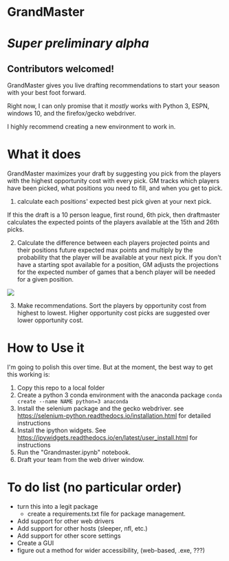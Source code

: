 # GrandMaster
# *Super preliminary alpha*
## Contributors welcomed!

GrandMaster gives you live drafting recommendations to start your season with your best foot forward.

Right now, I can only promise that it *mostly* works with Python 3, ESPN, windows 10, and the firefox/gecko webdriver.

I highly recommend creating a new environment to work in.

# What it does

GrandMaster maximizes your draft by suggesting you pick from the players with the highest opportunity cost with every pick.  GM tracks which players have been picked, what positions you need to fill, and when you get to pick.

1. calculate each positions' expected best pick given at your next pick.

If this the draft is a 10 person league, first round, 6th pick, then draftmaster calculates the expected points of the players available at the 15th and 26th picks.

2. Calculate the difference between each players projected points and their positions future expected max points and multiply by the probability that the player will be available at your next pick. If you don't have a starting spot available for a position, GM adjusts the projections for the expected number of games that a bench player will be needed for a given position.

<img src="https://render.githubusercontent.com/render/math?math=E(Max) = \sum(p(available) * points * p(player is best available))">

3. Make recommendations. Sort the players by opportunity cost from highest to lowest. Higher opportunity cost picks are suggested over lower opportunity cost.


# How to Use it
I'm going to polish this over time. But at the moment, the best way to get this working is:
1. Copy this repo to a local folder
2. Create a python 3 conda environment with the anaconda package ```conda create --name NAME python=3 anaconda```
3. Install the selenium package and the gecko webdriver. see https://selenium-python.readthedocs.io/installation.html for detailed instructions
4. Install the ipython widgets. See https://ipywidgets.readthedocs.io/en/latest/user_install.html for instructions
3. Run the "Grandmaster.ipynb" notebook.
4. Draft your team from the web driver window.



# To do list (no particular order)
- turn this into a legit package
  - create a requirements.txt file for package management.
- Add support for other web drivers
- Add support for other hosts (sleeper, nfl, etc.)
- Add support for other score settings
- Create a GUI
- figure out a method for wider accessibility, (web-based, .exe, ???)

